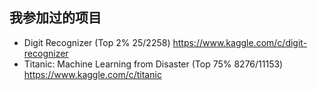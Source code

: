 






## 我参加过的项目

- Digit Recognizer (Top 2% 25/2258)
https://www.kaggle.com/c/digit-recognizer
- Titanic: Machine Learning from Disaster (Top 75% 8276/11153)
https://www.kaggle.com/c/titanic